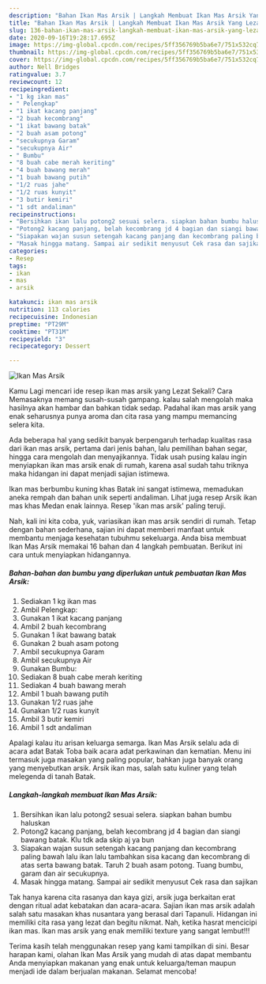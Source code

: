```yaml
---
description: "Bahan Ikan Mas Arsik | Langkah Membuat Ikan Mas Arsik Yang Lezat Sekali"
title: "Bahan Ikan Mas Arsik | Langkah Membuat Ikan Mas Arsik Yang Lezat Sekali"
slug: 136-bahan-ikan-mas-arsik-langkah-membuat-ikan-mas-arsik-yang-lezat-sekali
date: 2020-09-16T19:28:17.695Z
image: https://img-global.cpcdn.com/recipes/5ff356769b5ba6e7/751x532cq70/ikan-mas-arsik-foto-resep-utama.jpg
thumbnail: https://img-global.cpcdn.com/recipes/5ff356769b5ba6e7/751x532cq70/ikan-mas-arsik-foto-resep-utama.jpg
cover: https://img-global.cpcdn.com/recipes/5ff356769b5ba6e7/751x532cq70/ikan-mas-arsik-foto-resep-utama.jpg
author: Nell Bridges
ratingvalue: 3.7
reviewcount: 12
recipeingredient:
- "1 kg ikan mas"
- " Pelengkap"
- "1 ikat kacang panjang"
- "2 buah kecombrang"
- "1 ikat bawang batak"
- "2 buah asam potong"
- "secukupnya Garam"
- "secukupnya Air"
- " Bumbu"
- "8 buah cabe merah keriting"
- "4 buah bawang merah"
- "1 buah bawang putih"
- "1/2 ruas jahe"
- "1/2 ruas kunyit"
- "3 butir kemiri"
- "1 sdt andaliman"
recipeinstructions:
- "Bersihkan ikan lalu potong2 sesuai selera. siapkan bahan bumbu haluskan"
- "Potong2 kacang panjang, belah kecombrang jd 4 bagian dan siangi bawang batak. Klu tdk ada skip aj ya bun"
- "Siapakan wajan susun setengah kacang panjang dan kecombrang paling bawah lalu ikan lalu tambahkan sisa kacang dan kecombrang di atas serta bawang batak. Taruh 2 buah asam potong. Tuang bumbu, garam dan air secukupnya."
- "Masak hingga matang. Sampai air sedikit menyusut Cek rasa dan sajikan"
categories:
- Resep
tags:
- ikan
- mas
- arsik

katakunci: ikan mas arsik 
nutrition: 113 calories
recipecuisine: Indonesian
preptime: "PT29M"
cooktime: "PT31M"
recipeyield: "3"
recipecategory: Dessert

---
```



![Ikan Mas Arsik](https://img-global.cpcdn.com/recipes/5ff356769b5ba6e7/751x532cq70/ikan-mas-arsik-foto-resep-utama.jpg)

Kamu Lagi mencari ide resep ikan mas arsik yang Lezat Sekali? Cara Memasaknya memang susah-susah gampang. kalau salah mengolah maka hasilnya akan hambar dan bahkan tidak sedap. Padahal ikan mas arsik yang enak seharusnya punya aroma dan cita rasa yang mampu memancing selera kita.

Ada beberapa hal yang sedikit banyak berpengaruh terhadap kualitas rasa dari ikan mas arsik, pertama dari jenis bahan, lalu pemilihan bahan segar, hingga cara mengolah dan menyajikannya. Tidak usah pusing kalau ingin menyiapkan ikan mas arsik enak di rumah, karena asal sudah tahu triknya maka hidangan ini dapat menjadi sajian istimewa.

Ikan mas berbumbu kuning khas Batak ini sangat istimewa, memadukan aneka rempah dan bahan unik seperti andaliman. Lihat juga resep Arsik ikan mas khas Medan enak lainnya. Resep &#39;ikan mas arsik&#39; paling teruji.


Nah, kali ini kita coba, yuk, variasikan ikan mas arsik sendiri di rumah. Tetap dengan bahan sederhana, sajian ini dapat memberi manfaat untuk membantu menjaga kesehatan tubuhmu sekeluarga. Anda bisa membuat Ikan Mas Arsik memakai 16 bahan dan 4 langkah pembuatan. Berikut ini cara untuk menyiapkan hidangannya.

<!--inarticleads1-->

##### Bahan-bahan dan bumbu yang diperlukan untuk pembuatan Ikan Mas Arsik:

1. Sediakan 1 kg ikan mas
1. Ambil  Pelengkap:
1. Gunakan 1 ikat kacang panjang
1. Ambil 2 buah kecombrang
1. Gunakan 1 ikat bawang batak
1. Gunakan 2 buah asam potong
1. Ambil secukupnya Garam
1. Ambil secukupnya Air
1. Gunakan  Bumbu:
1. Sediakan 8 buah cabe merah keriting
1. Sediakan 4 buah bawang merah
1. Ambil 1 buah bawang putih
1. Gunakan 1/2 ruas jahe
1. Gunakan 1/2 ruas kunyit
1. Ambil 3 butir kemiri
1. Ambil 1 sdt andaliman


Apalagi kalau itu arisan keluarga semarga. Ikan Mas Arsik selalu ada di acara adat Batak Toba baik acara adat perkawinan dan kematian. Menu ini termasuk juga masakan yang paling popular, bahkan juga banyak orang yang menyebutkan arsik. Arsik ikan mas, salah satu kuliner yang telah melegenda di tanah Batak. 

<!--inarticleads2-->

##### Langkah-langkah membuat Ikan Mas Arsik:

1. Bersihkan ikan lalu potong2 sesuai selera. siapkan bahan bumbu haluskan
1. Potong2 kacang panjang, belah kecombrang jd 4 bagian dan siangi bawang batak. Klu tdk ada skip aj ya bun
1. Siapakan wajan susun setengah kacang panjang dan kecombrang paling bawah lalu ikan lalu tambahkan sisa kacang dan kecombrang di atas serta bawang batak. Taruh 2 buah asam potong. Tuang bumbu, garam dan air secukupnya.
1. Masak hingga matang. Sampai air sedikit menyusut Cek rasa dan sajikan


Tak hanya karena cita rasanya dan kaya gizi, arsik juga berkaitan erat dengan ritual adat kebatakan dan acara-acara. Sajian ikan mas arsik adalah salah satu masakan khas nusantara yang berasal dari Tapanuli. Hidangan ini memiliki cita rasa yang lezat dan begitu nikmat. Nah, ketika hasrat mencicipi ikan mas. Ikan mas arsik yang enak memiliki texture yang sangat lembut!!! 

Terima kasih telah menggunakan resep yang kami tampilkan di sini. Besar harapan kami, olahan Ikan Mas Arsik yang mudah di atas dapat membantu Anda menyiapkan makanan yang enak untuk keluarga/teman maupun menjadi ide dalam berjualan makanan. Selamat mencoba!
